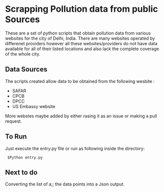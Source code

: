 # Scrapping Pollution data from public Sources
These are a set of python scripts that obtain pollution data from various websites for the city of Delhi, India. There are many websites operated by differenet providers however all these websites/providers do not have data available for all of their listed locations and also lack the complete coverage of the whole city.

## Data Sources
The scripts created allow data to be obtained from the following wesbite :

* SAFAR
* CPCB
* DPCC
* US Embassy website

More webstes maybe added by either rasing it as an issue or making a pull request.

## To Run

Just execute the entry.py file or run as following inside the directory:

```
 $Python entry.py
 ```

## Next to do
Converting the list of a;; the data points into a Json output.

